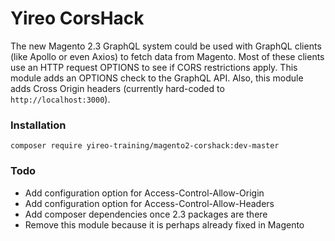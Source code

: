 # Yireo CorsHack
The new Magento 2.3 GraphQL system could be used with GraphQL clients
(like Apollo or even Axios) to fetch data from Magento. Most of these
clients use an HTTP request OPTIONS to see if CORS restrictions apply.
This module adds an OPTIONS check to the GraphQL API. Also, this module
adds Cross Origin headers (currently hard-coded to
`http://localhost:3000`).

### Installation
```
composer require yireo-training/magento2-corshack:dev-master
```

### Todo
- Add configuration option for Access-Control-Allow-Origin
- Add configuration option for Access-Control-Allow-Headers
- Add composer dependencies once 2.3 packages are there
- Remove this module because it is perhaps already fixed in Magento
